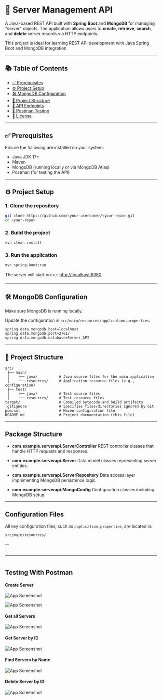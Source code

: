 
# 🚀 Server Management API

A Java-based REST API built with **Spring Boot** and **MongoDB** for managing "server" objects. The application allows users to **create**, **retrieve**, **search**, and **delete** server records via HTTP endpoints.

This project is ideal for learning REST API development with Java Spring Boot and MongoDB integration.

---

## 📚 Table of Contents

- [✅ Prerequisites](#-prerequisites)
- [⚙️ Project Setup](#️-project-setup)
- [🛠️ MongoDB Configuration](#️-mongodb-configuration)
- [📁 Project Structure](#-project-structure)
- [📡 API Endpoints](#-api-endpoints)
- [🧪 Postman Testing](#-postman-testing)
- [📄 License](#-license)

---

## ✅ Prerequisites

Ensure the following are installed on your system:

- Java JDK 17+
- Maven
- MongoDB (running locally or via MongoDB Atlas)
- Postman (for testing the API)

---

## ⚙️ Project Setup

### 1. Clone the repository

```bash
git clone https://github.com/<your-username>/<your-repo>.git
cd <your-repo>
````

### 2. Build the project

```bash
mvn clean install
```

### 3. Run the application

```bash
mvn spring-boot:run
```

The server will start on:
👉 [http://localhost:8080](http://localhost:8080)

---

## 🛠️ MongoDB Configuration

Make sure MongoDB is running locally.

Update the configuration in `src/main/resources/application.properties`:

```properties
spring.data.mongodb.host=localhost
spring.data.mongodb.port=27017
spring.data.mongodb.database=Server_API
```

---

## 📁 Project Structure

```
src/
 ├── main/
 │    ├── java/          # Java source files for the main application
 │    └── resources/     # Application resource files (e.g., configuration)
 ├── test/
 │    ├── java/          # Test source files
 │    └── resources/     # Test resource files
target/                  # Compiled bytecode and build artifacts
.gitignore               # Specifies files/directories ignored by Git
pom.xml                  # Maven configuration file
README.md                # Project documentation (this file)
```

---

## Package Structure

* **com.example.serverapi.ServerController**
  REST controller classes that handle HTTP requests and responses.

* **com.example.serverapi.Server**
  Data model classes representing server entities.

* **com.example.serverapi.ServerRepository**
  Data access layer implementing MongoDB persistence logic.

* **com.example.serverapi.MongoConfig**
  Configuration classes including MongoDB setup.

---

## Configuration Files

All key configuration files, such as `application.properties`, are located in:

```
src/main/resources/
```

--

---



---

```

```


## Testing With Postman

#### Create Server
![App Screenshot](https://drive.google.com/uc?id=1ezt912aEXuSkapDF9qfan7BTS-NpIqp7)

![App Screenshot](https://drive.google.com/uc?id=1p0iGF1t3Rc0apF43wAnWWqF4eG1Yt9PT)


#### Get all Servers
![App Screenshot](https://drive.google.com/uc?id=1eJEaYdNRP7zDD-3HA-fgTLTUXMtebZ5t)


#### Get Server by ID
![App Screenshot](https://drive.google.com/uc?id=15Y4E53wPiE3-QDY7h9m0O48aN3KWIuXL)



#### Find Servers by Name
![App Screenshot](https://drive.google.com/uc?id=19Q0BTA1mREzUyAmpQmfu1xv4f5gaJUyl)


#### Delete Server by ID
![App Screenshot](https://drive.google.com/uc?id=1bIiLpAWRTenqYNuLOBWuNp8ML5xsTAhG)
